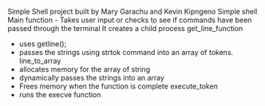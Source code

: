 Simple Shell project built by Mary Garachu and Kevin Kipngeno
Simple shell
Main function - Takes user input or checks to see if commands have been passed through the terminal
It creates a child process
get_line_function
- uses getline();
- passes the strings using strtok command into an array of tokens.
line_to_array
- allocates memory for the array of string
- dynamically passes the strings into an array
- Frees memory when the function is complete
execute_token
- runs the execve function
